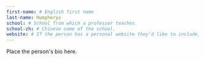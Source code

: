 ```yaml
---
first-name: # English first name
last-name: Humpherys
school: # School from which a professor teaches.
school-zh: # Chinese name of the school.
website: # If the person has a personal website they'd like to include, include it here. Otherwise, remove this line.
---
```


Place the person's bio here.